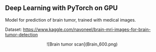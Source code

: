 ## Deep Learning with PyTorch on GPU

Model for prediction of brain tumor, trained with medical images. 

Dataset: https://www.kaggle.com/navoneel/brain-mri-images-for-brain-tumor-detection


<p align="center">
  ![Brain tumor scan](Brain_600.png)
</p>

